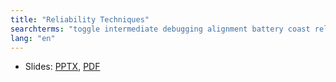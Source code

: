```yaml
---
title: "Reliability Techniques"
searchterms: "toggle intermediate debugging alignment battery coast reliability reliability_techniques"
lang: "en"
---
```

 <ul>
 <li class="ng-binding">Slides:
 <a href="ProgrammingLessons/intermediate/Reliability.pptx">PPTX</a>,
 <a href="ProgrammingLessons/intermediate/Reliability.pdf">PDF</a>
 </li>
  </ul>

